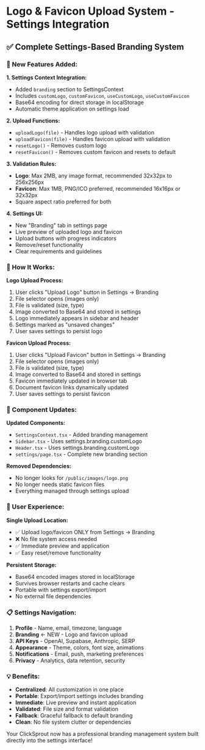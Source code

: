 # Logo & Favicon Upload System - Settings Integration

## ✅ Complete Settings-Based Branding System

### 🎨 New Features Added:

**1. Settings Context Integration:**
- Added `branding` section to SettingsContext
- Includes `customLogo`, `customFavicon`, `useCustomLogo`, `useCustomFavicon`
- Base64 encoding for direct storage in localStorage
- Automatic theme application on settings load

**2. Upload Functions:**
- `uploadLogo(file)` - Handles logo upload with validation
- `uploadFavicon(file)` - Handles favicon upload with validation  
- `resetLogo()` - Removes custom logo
- `resetFavicon()` - Removes custom favicon and resets to default

**3. Validation Rules:**
- **Logo**: Max 2MB, any image format, recommended 32x32px to 256x256px
- **Favicon**: Max 1MB, PNG/ICO preferred, recommended 16x16px or 32x32px
- Square aspect ratio preferred for both

**4. Settings UI:**
- New "Branding" tab in settings page
- Live preview of uploaded logo and favicon
- Upload buttons with progress indicators
- Remove/reset functionality
- Clear requirements and guidelines

### 🔧 How It Works:

**Logo Upload Process:**
1. User clicks "Upload Logo" button in Settings → Branding
2. File selector opens (images only)
3. File is validated (size, type)
4. Image converted to Base64 and stored in settings
5. Logo immediately appears in sidebar and header
6. Settings marked as "unsaved changes"
7. User saves settings to persist logo

**Favicon Upload Process:**
1. User clicks "Upload Favicon" button in Settings → Branding
2. File selector opens (images only)
3. File is validated (size, type)
4. Image converted to Base64 and stored in settings
5. Favicon immediately updated in browser tab
6. Document favicon links dynamically updated
7. User saves settings to persist favicon

### 📱 Component Updates:

**Updated Components:**
- `SettingsContext.tsx` - Added branding management
- `Sidebar.tsx` - Uses settings.branding.customLogo
- `Header.tsx` - Uses settings.branding.customLogo  
- `settings/page.tsx` - Complete new branding section

**Removed Dependencies:**
- No longer looks for `/public/images/logo.png`
- No longer needs static favicon files
- Everything managed through settings upload

### 🚀 User Experience:

**Single Upload Location:**
- ✅ Upload logo/favicon ONLY from Settings → Branding
- ❌ No file system access needed
- ✅ Immediate preview and application
- ✅ Easy reset/remove functionality

**Persistent Storage:**
- Base64 encoded images stored in localStorage
- Survives browser restarts and cache clears
- Portable with settings export/import
- No external file dependencies

### 📋 Settings Navigation:
1. **Profile** - Name, email, timezone, language
2. **Branding** ← NEW - Logo and favicon upload
3. **API Keys** - OpenAI, Supabase, Anthropic, SERP
4. **Appearance** - Theme, colors, font size, animations
5. **Notifications** - Email, push, marketing preferences
6. **Privacy** - Analytics, data retention, security

### 💡 Benefits:
- **Centralized**: All customization in one place
- **Portable**: Export/import settings includes branding
- **Immediate**: Live preview and instant application
- **Validated**: File size and format validation
- **Fallback**: Graceful fallback to default branding
- **Clean**: No file system clutter or dependencies

Your ClickSprout now has a professional branding management system built directly into the settings interface!
